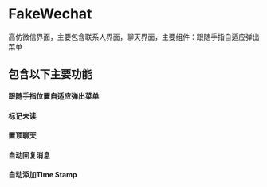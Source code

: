 # FakeWechat
高仿微信界面，主要包含联系人界面，聊天界面，主要组件：跟随手指自适应弹出菜单

## 包含以下主要功能
####  跟随手指位置自适应弹出菜单
#### 标记未读
####  置顶聊天
#### 自动回复消息
#### 自动添加Time Stamp
